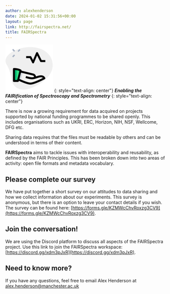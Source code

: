 ```yaml
---
author: alexhenderson
date: 2024-01-02 15:31:56+00:00
layout: page
link: http://fairspectra.net/
title: FAIRSpectra
---
```


![FAIRSpectra logo](/assets/img/logo-150x150.png)
{: style="text-align: center"}
***Enabling the FAIRification of Spectroscopy and Spectrometry*** 
{: style="text-align: center"}

There is now a growing requirement for data acquired on projects supported by national funding programmes to be shared openly. This includes organisations such as UKRI, ERC, Horizon, NIH, NSF, Wellcome, DFG etc.

Sharing data requires that the files must be readable by others and can be understood in terms of their content.

**FAIRSpectra** aims to tackle issues with interoperability and reusability, as defined by the FAIR Principles. This has been broken down into two areas of activity: open file formats and metadata vocabulary.

## Please complete our survey
We have put together a short survey on our attitudes to data sharing and how we collect information about our experiments. This survey is anonymous, but there is an option to leave your contact details if you wish. The survey can be found here: [https://forms.gle/KZMWcChvRoxzg3CV9](https://forms.gle/KZMWcChvRoxzg3CV9).

## Join the conversation!
We are using the Discord platform to discuss all aspects of the FAIRSpectra project. Use this link to join the FAIRSpectra workspace: [https://discord.gg/xdm3pJxR](https://discord.gg/xdm3pJxR).

## Need to know more?
If you have any questions, feel free to email Alex Henderson at [alex.henderson@manchester.ac.uk](mailto:alex.henderson@manchester.ac.uk)
